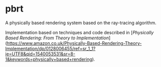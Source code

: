 # pbrt
A physically based rendering system based on the ray-tracing algorithm.

Implementation based on techniques and code described in [_Physically Based Rendering: From Theory to Implementation_] (https://www.amazon.co.uk/Physically-Based-Rendering-Theory-Implementation/dp/0128006455/ref=sr_1_1?ie=UTF8&qid=1540053531&sr=8-1&keywords=physically+based+rendering).
